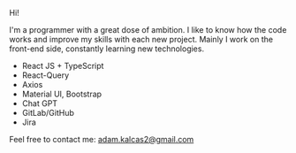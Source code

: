 Hi!

I'm a programmer with a great dose of ambition.
I like to know how the code works and improve my skills with each new project. 
Mainly I work on the front-end side, constantly learning new technologies.

  - React JS + TypeScript
  - React-Query
  - Axios
  - Material UI, Bootstrap
  - Chat GPT
  - GitLab/GitHub
  - Jira

Feel free to contact me:
adam.kalcas2@gmail.com


  
